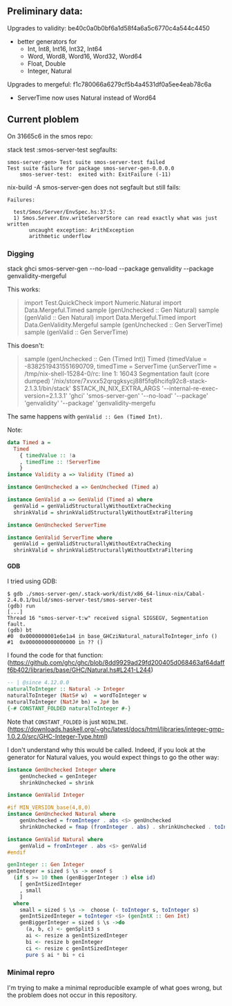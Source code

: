 ## Preliminary data:

Upgrades to validity: be40c0a0b0bf6a1d58f4a6a5c6770c4a544c4450

- better generators for
  - Int, Int8, Int16, Int32, Int64
  - Word, Word8, Word16, Word32, Word64
  - Float, Double
  - Integer, Natural

Upgrades to mergeful: f1c780066a6279cf5b4a4531df0a5ee4eab78c6a

- ServerTime now uses Natural instead of Word64


## Current ploblem

On 31665c6 in the smos repo:

stack test :smos-server-test segfaults:

```
smos-server-gen> Test suite smos-server-test failed
Test suite failure for package smos-server-gen-0.0.0.0
    smos-server-test:  exited with: ExitFailure (-11)
```

nix-build -A smos-server-gen does not segfault but still fails:

```
Failures:

  test/Smos/Server/EnvSpec.hs:37:5:
  1) Smos.Server.Env.writeServerStore can read exactly what was just written
       uncaught exception: ArithException
       arithmetic underflow
```


### Digging

stack ghci smos-server-gen --no-load --package genvalidity --package genvalidity-mergeful

This works:

> import Test.QuickCheck
> import Numeric.Natural
> import Data.Mergeful.Timed
> sample (genUnchecked :: Gen Natural)
> sample (genValid :: Gen Natural)
> import Data.Mergeful.Timed
> import Data.GenValidity.Mergeful
> sample (genUnchecked :: Gen ServerTime)
> sample (genValid :: Gen ServerTime)

This doesn't:

> sample (genUnchecked :: Gen (Timed Int))
Timed {timedValue = -8382519431551690709, timedTime = ServerTime {unServerTime = /tmp/nix-shell-15284-0/rc: line 1: 16043 Segmentation fault      (core dumped) '/nix/store/7xvxx52qrqgksycj88f5fq6hcifq92c8-stack-2.1.3.1/bin/stack' $STACK_IN_NIX_EXTRA_ARGS '--internal-re-exec-version=2.1.3.1' 'ghci' 'smos-server-gen' '--no-load' '--package' 'genvalidity' '--package' 'genvalidity-mergefu

The same happens with `genValid :: Gen (Timed Int)`.

Note:

``` haskell
data Timed a =
  Timed
    { timedValue :: !a
    , timedTime :: !ServerTime
    }
instance Validity a => Validity (Timed a)

instance GenUnchecked a => GenUnchecked (Timed a)

instance GenValid a => GenValid (Timed a) where
  genValid = genValidStructurallyWithoutExtraChecking
  shrinkValid = shrinkValidStructurallyWithoutExtraFiltering

instance GenUnchecked ServerTime

instance GenValid ServerTime where
  genValid = genValidStructurallyWithoutExtraChecking
  shrinkValid = shrinkValidStructurallyWithoutExtraFiltering
```


#### GDB

I tried using GDB:

```
$ gdb ./smos-server-gen/.stack-work/dist/x86_64-linux-nix/Cabal-2.4.0.1/build/smos-server-test/smos-server-test
(gdb) run
[...]
Thread 16 "smos-server-t:w" received signal SIGSEGV, Segmentation fault.
(gdb) bt
#0  0x0000000001e6e1a4 in base_GHCziNatural_naturalToInteger_info ()
#1  0x0000000000000000 in ?? ()
```


I found the code for that function: (https://github.com/ghc/ghc/blob/8dd9929ad29fd200405d068463af64dafff6b402/libraries/base/GHC/Natural.hs#L241-L244)

``` haskell
-- | @since 4.12.0.0
naturalToInteger :: Natural -> Integer
naturalToInteger (NatS# w)  = wordToInteger w
naturalToInteger (NatJ# bn) = Jp# bn
{-# CONSTANT_FOLDED naturalToInteger #-}
```

Note that `CONSTANT_FOLDED` is just `NOINLINE`. (https://downloads.haskell.org/~ghc/latest/docs/html/libraries/integer-gmp-1.0.2.0/src/GHC-Integer-Type.html)

I don't understand why this would be called.
Indeed, if you look at the generator for Natural values, you would expect things to go the other way:

``` haskell
instance GenUnchecked Integer where
    genUnchecked = genInteger
    shrinkUnchecked = shrink

instance GenValid Integer

#if MIN_VERSION_base(4,8,0)
instance GenUnchecked Natural where
    genUnchecked = fromInteger . abs <$> genUnchecked
    shrinkUnchecked = fmap (fromInteger . abs) . shrinkUnchecked . toInteger

instance GenValid Natural where
    genValid = fromInteger . abs <$> genValid
#endif

genInteger :: Gen Integer
genInteger = sized $ \s -> oneof $
  (if s >= 10 then (genBiggerInteger :) else id)
    [ genIntSizedInteger
    , small
    ]
  where
    small = sized $ \s ->  choose (- toInteger s, toInteger s)
    genIntSizedInteger = toInteger <$> (genIntX :: Gen Int)
    genBiggerInteger = sized $ \s ->do
      (a, b, c) <- genSplit3 s
      ai <- resize a genIntSizedInteger
      bi <- resize b genInteger
      ci <- resize c genIntSizedInteger
      pure $ ai * bi + ci
```

### Minimal repro

I'm trying to make a minimal reproducible example of what goes wrong, but the problem does not occur in this repository.

